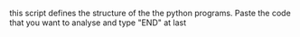 this script defines the structure of the the python programs.
Paste the code that you want to analyse and type "END" at last
